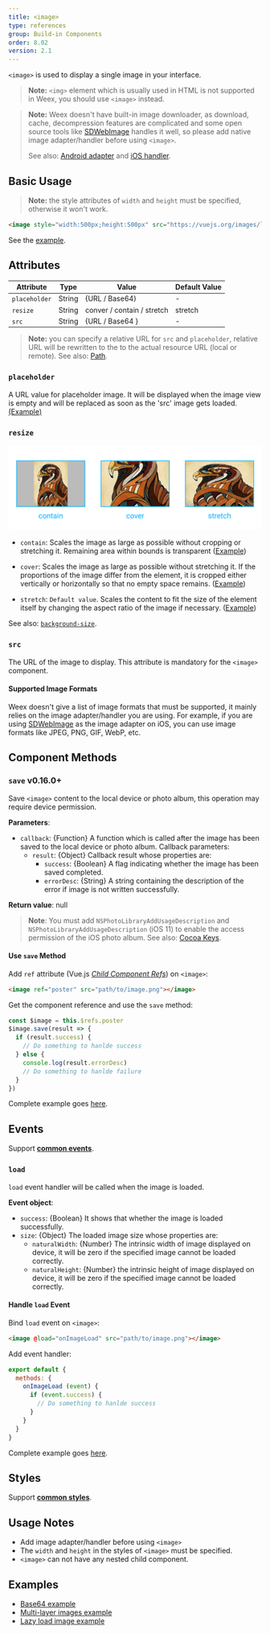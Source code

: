 ```yaml
---
title: <image>
type: references
group: Build-in Components
order: 8.02
version: 2.1
---
```


`<image>` is used to display a single image in your interface.

> **Note:**  `<img>` element which is usually used in HTML is not supported in Weex, you should use `<image>` instead.

> **Note:**  Weex doesn't have built-in image downloader, as download, cache, decompression features are complicated and some open source tools like  [SDWebImage](https://github.com/rs/SDWebImage) handles it well, so please add native image adapter/handler before using `<image>`.
>
> See also:  [Android adapter](../android-apis.html#Adapter) and [iOS handler](../ios-apis.html#Handler-like-Android-Adapter).

## Basic Usage

> **Note:** the style attributes of `width` and `height` must be specified, otherwise it won't work.

```html
<image style="width:500px;height:500px" src="https://vuejs.org/images/logo.png"></image>
```

See the [example](http://dotwe.org/vue/00f4b68b3a86360df1f38728fd0b4a1f).

  ## Attributes

| Attribute     | Type   | Value                      | Default Value |
| ------------- | ------ | -------------------------- | ------------- |
| `placeholder` | String | {URL / Base64}             | -             |
| `resize`      | String | conver / contain / stretch | stretch       |
| `src`         | String | {URL / Base64 }            | -             |

  > **Note:** you can specify a relative URL  for `src` and `placeholder`, relative URL will be rewritten to the to the actual resource URL (local or remote). See also: [Path](../../guide/advanced/path.html).

  ### `placeholder`

A URL value for placeholder image. It will be displayed when the image view is empty and will be replaced as soon as the 'src' image gets loaded.[(Example)](http://dotwe.org/vue/712ef102fc5e073b6c7e3b701545681c)

  ### `resize`

![image resize property](../images/image-resize-property.png)

- `contain`: Scales the image as large as possible without cropping or stretching it. Remaining area within bounds is transparent ([Example](http://dotwe.org/vue/89be94dcd1fec73b77246ec46c678914))


- `cover`: Scales the image as large as possible without stretching it. If the proportions of the image differ from the element, it is cropped either vertically or horizontally so that no empty space remains.  ([Example](http://dotwe.org/vue/f38e311d2e6b2af87f0a65a8f37d9490))

-   `stretch`: `Default value`. Scales the content to fit the size of the element itself by changing the aspect ratio of the image if necessary. ([Example](http://dotwe.org/vue/f38e311d2e6b2af87f0a65a8f37d9490))

See also: [`background-size`](https://developer.mozilla.org/en-US/docs/Web/CSS/background-size).

### `src`

The URL of the image to display. This attribute is mandatory for the `<image>` component.

#### Supported Image Formats

Weex doesn't give a list of image formats that must be supported, it mainly relies on the image adapter/handler you are using. For example, if you are using [SDWebImage](https://github.com/rs/SDWebImage#supported-image-formats) as the image adapter on iOS, you can use image formats like JPEG, PNG, GIF, WebP, etc.

## Component Methods

### `save` <span class="api-version">v0.16.0+</span>

Save `<image>` content to the local device or photo album, this operation may require device permission.

**Parameters**:

* `callback`: {Function}  A function which is called after the image has been saved to the local device or photo album. Callback parameters:
  * `result`: {Object} Callback result whose properties are:
    * `success`: {Boolean}  A flag indicating whether the image has been saved completed.
    * `errorDesc`: {String} A string containing the description of the error if image is not written successfully.

**Return value**: null

> **Note**: You must add `NSPhotoLibraryAddUsageDescription` and `NSPhotoLibraryAddUsageDescription` (iOS 11) to enable the access permission of the iOS photo album. See also: [Cocoa Keys](https://developer.apple.com/library/content/documentation/General/Reference/InfoPlistKeyReference/Articles/CocoaKeys.html).

#### Use `save` Method

Add `ref` attribute (Vue.js *[Child Component Refs](https://vuejs.org/v2/guide/components.html#Child-Component-Refs)*) on `<image>`:

```html
<image ref="poster" src="path/to/image.png"></image>
```

Get the component reference and use the `save` method:

```js
const $image = this.$refs.poster
$image.save(result => {
  if (result.success) {
    // Do something to hanlde success
  } else {
    console.log(result.errorDesc)
    // Do something to hanlde failure
  }
})
```

Complete example goes [here](http://dotwe.org/vue/fadcd44a7031943ff0feaaf1895df414).

## Events

Support **[common events](../../wiki/common-events.html)**.

### `load`

`load` event handler will be called when the image is loaded.

**Event object**:

- `success`: {Boolean} It shows that whether the image is loaded successfully.
- `size`: {Object} The loaded image size whose properties are:
  - `naturalWidth`: {Number} The intrinsic width of image displayed on device,  it will be zero if the specified image cannot be loaded correctly.
  - `naturalHeight`: {Number} the intrinsic height of image displayed on device, it will be zero if the specified image cannot be loaded correctly.

#### Handle `load` Event

Bind `load` event on `<image>`:

```html
<image @load="onImageLoad" src="path/to/image.png"></image>
```

Add event handler:

```js
export default {
  methods: {
    onImageLoad (event) {
      if (event.success) {
        // Do something to hanlde success
      }
    }
  }
}
```

Complete example goes [here](http://dotwe.org/vue/94de9307517240dec066d2ea57fe54a0).

## Styles

Support **[common styles](../../wiki/common-styles.html)**.

## Usage Notes

- Add image adapter/handler before using `<image>`
- The `width` and `height` in the styles of `<image>` must be specified.
- `<image>` can not have any nested child component.

## Examples

- [Base64 example](http://dotwe.org/vue/ba477790c85ea12bbf7ad3a5f0885b5c)
- [Multi-layer images example](http://dotwe.org/vue/c44359c0f200abc1f66504b88587e4f6)
- [Lazy load image example](http://dotwe.org/vue/b0b146e4e6fa4890f800e18cb950f803)